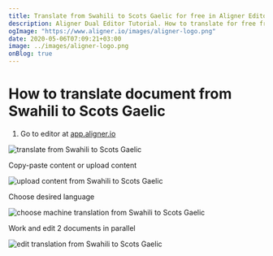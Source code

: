 ```yaml
---
title: Translate from Swahili to Scots Gaelic for free in Aligner Editor
description: Aligner Dual Editor Tutorial. How to translate for free from Swahili to Scots Gaelic. Aligner is multilingual document management platform. 
ogImage: "https://www.aligner.io/images/aligner-logo.png"
date: 2020-05-06T07:09:21+03:00
image: ../images/aligner-logo.png
onBlog: true
---
```


# How to translate document from Swahili to Scots Gaelic

1. Go to editor at [app.aligner.io](https://app.aligner.io "Aligner App web page")

![translate from Swahili to Scots Gaelic](../aligner-blank-editor.png "translate from Swahili to Scots Gaelic")

Copy-paste content or upload content

![upload content from Swahili to Scots Gaelic](../aligner-uploaded-document.png "upload content from Swahili to Scots Gaelic")

Choose desired language

![choose machine translation from Swahili to Scots Gaelic](../aligner-language-dropdown.png "choose machine translation from Swahili to Scots Gaelic")

Work and edit 2 documents in parallel

![edit translation from Swahili to Scots Gaelic](../aligner-double-sitded-editor.png "edit translation from Swahili to Scots Gaelic")

